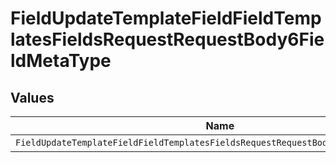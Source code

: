 # FieldUpdateTemplateFieldFieldTemplatesFieldsRequestRequestBody6FieldMetaType


## Values

| Name                                                                               | Value                                                                              |
| ---------------------------------------------------------------------------------- | ---------------------------------------------------------------------------------- |
| `FieldUpdateTemplateFieldFieldTemplatesFieldsRequestRequestBody6FieldMetaTypeDate` | date                                                                               |